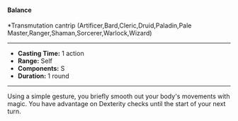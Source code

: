 #### Balance
*Transmutation cantrip (Artificer,Bard,Cleric,Druid,Paladin,Pale Master,Ranger,Shaman,Sorcerer,Warlock,Wizard)
___
- **Casting Time:** 1 action
- **Range:** Self
- **Components:** S
- **Duration:** 1 round
---
Using a simple gesture, you briefly smooth out your body's movements with magic. You have advantage on Dexterity checks until the start of your next turn.
